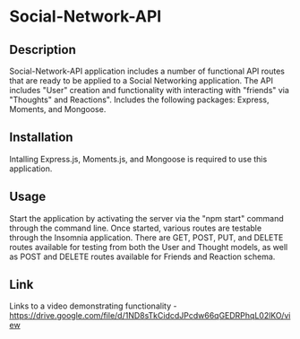 # Social-Network-API


## Description 
Social-Network-API application includes a number of functional API routes that are ready to be applied to a Social Networking application. The API includes "User" creation and functionality with interacting with "friends" via "Thoughts" and Reactions". Includes the following packages: Express, Moments, and Mongoose.


## Installation
Intalling Express.js, Moments.js, and Mongoose is required to use this application.

## Usage 
Start the application by activating the server via the "npm start" command through the command line. Once started, various routes are testable through the Insomnia application. There are GET, POST, PUT, and DELETE routes available for testing from both the User and Thought models, as well as POST and DELETE routes available for Friends and Reaction schema. 

## Link
Links to a video demonstrating functionality - https://drive.google.com/file/d/1ND8sTkCidcdJPcdw66qGEDRPhqL02lKO/view
